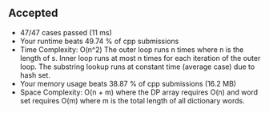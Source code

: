 Accepted
--------

-   47/47 cases passed (11 ms)
-   Your runtime beats 49.74 % of cpp submissions
-   Time Complexity: O(n^2) The outer loop runs n times where n is the length of s. Inner loop runs at most n times for each iteration of the outer loop. The substring lookup runs at constant time (average case) due to hash set.
-   Your memory usage beats 38.87 % of cpp submissions (16.2 MB)
-   Space Complexity: O(n + m) where the DP array requires O(n) and word set requires O(m) where m is the total length of all dictionary words.